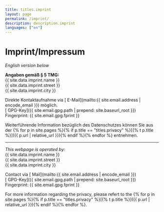 ```yaml
---
title: titles.imprint
layout: page
permalink: /imprint/
description: description.imprint
languages: ["en"]
---
```


# Imprint/Impressum

*English version below*

**Angaben gemäß § 5 TMG:**  
{{ site.data.imprint.name }}  
{{ site.data.imprint.street }}  
{{ site.data.imprint.city }}  

Direkte Kontaktaufnahme via [<i class="fas fa-envelope"></i> E-Mail](mailto:{{ site.email.address | encode_email }}) möglich.  
[<i class="fas fa-key"></i> GPG-Key]({{ site.email.gpg.path  | prepend: site.baseurl_root }})  
Fingerprint: {{ site.email.gpg.fprint }}

Weiterführende Information bezüglich des Datenschutzes können Sie aus der {% for p in site.pages %}{% if p.title == "titles.privacy" %}[{% t p.title %}]({{ p.url | relative_url }}){% endif %}{% endfor %} entnehmen.

---

*This webpage is operated by:*  
{{ site.data.imprint.name }}  
{{ site.data.imprint.street }}  
{{ site.data.imprint.city }}  

Contact via [<i class="fas fa-envelope"></i> Mail](mailto:{{ site.email.address | encode_email }})  
[<i class="fas fa-key"></i> GPG-Key]({{ site.email.gpg.path  | prepend: site.baseurl_root }})  
Fingerprint: {{ site.email.gpg.fprint }}

For more information regarding the privacy, please refert to the {% for p in site.pages %}{% if p.title == "titles.privacy" %}[{% t p.title %}]({{ p.url | relative_url }}){% endif %}{% endfor %}.
